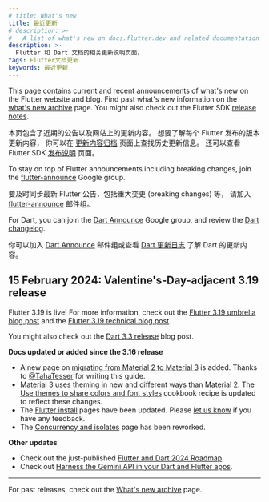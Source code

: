 ```yaml
---
# title: What's new
title: 最近更新
# description: >-
#   A list of what's new on docs.flutter.dev and related documentation sites.
description: >-
  Flutter 和 Dart 文档的相关更新说明页面。
tags: Flutter文档更新
keywords: 最近更新
---
```


This page contains current and recent announcements
of what's new on the Flutter website and blog.
Find past what's new information on the
[what's new archive][] page.
You might also check out the
Flutter SDK [release notes][].

本页包含了近期的公告以及网站上的更新内容。
想要了解每个 Flutter 发布的版本更新内容，
你可以在 [更新内容归档][what's new archive] 页面上查找历史更新信息。
还可以查看 Flutter SDK [发布说明][release notes] 页面。

To stay on top of Flutter announcements including
breaking changes,
join the [flutter-announce][] Google group.

要及时同步最新 Flutter 公告，包括重大变更 (breaking changes) 等，
请加入 [flutter-announce][] 邮件组。

For Dart, you can join the [Dart Announce][] Google group,
and review the [Dart changelog][].

你可以加入 [Dart Announce][] 邮件组或查看 [Dart 更新日志][Dart changelog]
了解 Dart 的更新内容。

[release notes]: /release/release-notes
[flutter-announce]: {{site.groups}}/forum/#!forum/flutter-announce
[Dart Announce]: {{site.groups}}/a/dartlang.org/g/announce
[Dart changelog]: {{site.github}}/dart-lang/sdk/blob/main/CHANGELOG.md

## 15 February 2024: Valentine's-Day-adjacent 3.19 release

Flutter 3.19 is live! For more information,
check out the [Flutter 3.19 umbrella blog post][3.19-umbrella]
and the [Flutter 3.19 technical blog post][3.19-tech].

You might also check out the [Dart 3.3 release][] blog post.

[3.19-tech]: {{site.flutter-medium}}/whats-new-in-flutter-3-19-58b1aae242d2
[3.19-umbrella]: {{site.flutter-medium}}/starting-2024-strong-with-flutter-and-dart-cae9845264fe
[Dart 3.3 release]: {{site.medium}}/dartlang/new-in-dart-3-3-extension-types-javascript-interop-and-more-325bf2bf6c13

**Docs updated or added since the 3.16 release**

* A new page on [migrating from Material 2 to Material 3][]
  is added. Thanks to [@TahaTesser][] for writing this guide.
* Material 3 uses theming in new and different ways than
  Material 2. The [Use themes to share colors and font styles][]
  cookbook recipe is updated to reflect these changes.
* The [Flutter install][] pages have been updated. Please
  [let us know][] if you have any feedback.
* The [Concurrency and isolates][] page has been reworked.

[@TahaTesser]: {{site.github}}/TahaTesser
[Concurrency and isolates]: /perf/isolates
[Flutter install]: /get-started/install
[let us know]: {{site.github}}/flutter/website/issues/new/choose
[migrating from Material 2 to Material 3]: /release/breaking-changes/material-3-migration
[Use themes to share colors and font styles]: /cookbook/design/themes

**Other updates**

* Check out the just-published
  [Flutter and Dart 2024 Roadmap][].
* Check out [Harness the Gemini API in your Dart and Flutter apps][].

[Flutter and Dart 2024 Roadmap]: {{site.github}}/flutter/flutter/wiki/Roadmap
[Harness the Gemini API in your Dart and Flutter apps]: {{site.flutter-medium}}/harness-the-gemini-api-in-your-dart-and-flutter-apps-00573e560381

---

For past releases, check out the
[What's new archive][] page.

[What's new archive]: /release/archive-whats-new

